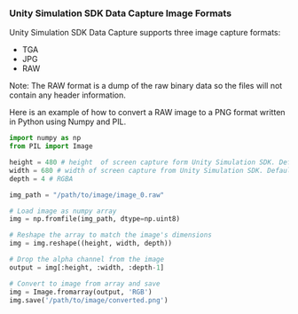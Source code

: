 ### Unity Simulation SDK Data Capture Image Formats

Unity Simulation SDK Data Capture supports three image capture formats:
 - TGA
 - JPG
 - RAW
 
 
Note: The RAW format is a dump of the raw binary data so the files will not contain any header information.

Here is an example of how to convert a RAW image to a PNG format written in Python using Numpy and PIL.
```python
import numpy as np
from PIL import Image

height = 480 # height  of screen capture form Unity Simulation SDK. Default is 480
width = 680 # width of screen capture from Unity Simulation SDK. Default is 680
depth = 4 # RGBA

img_path = "/path/to/image/image_0.raw"

# Load image as numpy array
img = np.fromfile(img_path, dtype=np.uint8)

# Reshape the array to match the image's dimensions
img = img.reshape((height, width, depth))

# Drop the alpha channel from the image
output = img[:height, :width, :depth-1]

# Convert to image from array and save
img = Image.fromarray(output, 'RGB')
img.save('/path/to/image/converted.png')
```

